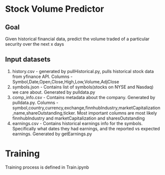 # Stock Volume Predictor

## Goal
Given historical financial data, predict the volume traded of a particular security
over the next x days

## Input datasets
1. history.csv - generated by pullHistorical.py, pulls historical stock data from yfinance API. Columns - Symbol,Date,Open,Close,High,Low,Volume,AdjClose
2. symbols.json - Contains list of symbols(stocks on NYSE and Nasdaq) we care about. Generated by pulldata.py
3. comp_info.csv - Contains metadata about the company. Generated by pulldata.py. Columns -symbol,country,currency,exchange,finnhubIndustry,marketCapitalization,name,shareOutstanding,ticker. Most important columns are most likely finnhubIndustry and marketCapitalization and sharesOutstanding
4. earnings.csv - Contains historical earnings info for the symbols. Specifically what dates they had earnings, and the reported vs expected earnings. Generated by getEarnings.py

# Training
Training process is defined in Train.ipynb
